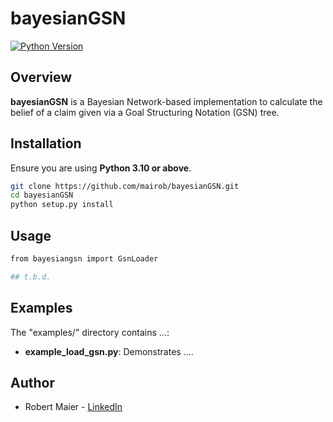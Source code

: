 # bayesianGSN

[![Python Version](https://img.shields.io/badge/python-3.10%2B-blue.svg)](https://www.python.org/downloads/)

## Overview
**bayesianGSN** is a Bayesian Network-based implementation to calculate the belief of a claim given via a Goal Structuring Notation (GSN) tree.

## Installation
Ensure you are using **Python 3.10 or above**.




```bash
git clone https://github.com/mairob/bayesianGSN.git
cd bayesianGSN
python setup.py install
```

## Usage
```bash
from bayesiangsn import GsnLoader

## t.b.d.
```

## Examples
The "examples/" directory contains ...:
- **example_load_gsn.py**: Demonstrates ....


## Author
- Robert Maier - [LinkedIn](https://www.linkedin.com/in/robert-maier-ete-dl/)
